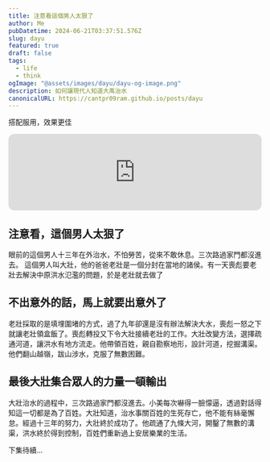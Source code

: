 ```yaml
---
title: 注意看這個男人太狠了
author: Me
pubDatetime: 2024-06-21T03:37:51.576Z
slug: dayu
featured: true
draft: false
tags:
  - life
  - think
ogImage: "@assets/images/dayu/dayu-og-image.png"
description: 如何讓現代人知道大禹治水
canonicalURL: https://cantpr09ram.github.io/posts/dayu
---
```


搭配服用，效果更佳

<iframe style="border-radius:12px" src="https://open.spotify.com/embed/album/3VZSHfMooekIWZFgymsD4m?utm_source=generator" width="100%" height="152" frameBorder="0" allowfullscreen="" allow="autoplay; clipboard-write; encrypted-media; fullscreen; picture-in-picture" loading="lazy"></iframe>

## 注意看，這個男人太狠了

眼前的這個男人十三年在外治水，不怕勞苦，從來不敢休息。三次路過家門都沒進去。
這個男人叫大壯，他的爸爸老壯是一個分封在當地的諸侯。有一天喪彪要老壯去解決中原洪水氾濫的問題，於是老壯就去做了

## 不出意外的話，馬上就要出意外了

老壯採取的是填埋圍堵的方式，過了九年卻還是沒有辦法解決大水，喪彪一怒之下就讓老壯領盒飯了。喪彪轉投又下令大壯接續老壯的工作。大壯改變方法，選擇疏通河道，讓洪水有地方流走。他帶領百姓，親自勘察地形，設計河道，挖掘溝渠。他們翻山越嶺，跋山涉水，克服了無數困難。

## 最後大壯集合眾人的力量一頓輸出

大壯治水的過程中，三次路過家門都沒進去。小美每次嚇得一臉懞逼，透過對話得知這一切都是為了百姓。大壯知道，治水事關百姓的生死存亡，他不能有絲毫懈怠。經過十三年的努力，大壯終於成功了。他疏通了九條大河，開鑿了無數的溝渠，洪水終於得到控制，百姓們重新過上安居樂業的生活。

下集待續...
